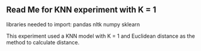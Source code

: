 ## Read Me for KNN experiment with K = 1

libraries needed to import:
    pandas
    nltk
    numpy
    sklearn

This experiment used a KNN model with K = 1 and Euclidean distance as the method to calculate distance.
